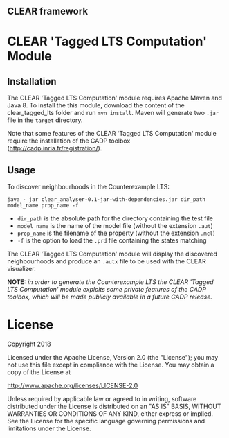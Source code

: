 ## CLEAR framework

CLEAR 'Tagged LTS Computation' Module
=====================================


Installation
------------

The CLEAR 'Tagged LTS Computation' module requires Apache Maven and Java 8.
To install the this module, download the content of the clear_tagged_lts 
folder and run `mvn install`. 
Maven will generate two `.jar` file in the `target` directory.

Note that some features of the CLEAR 'Tagged LTS Computation' module require the installation of
the CADP toolbox (http://cadp.inria.fr/registration/).


Usage
-----

To discover neighbourhoods in the Counterexample LTS:

`java - jar clear_analyser-0.1-jar-with-dependencies.jar dir_path model_name prop_name -f`

- `dir_path` is the absolute path for the directory containing the test file
- `model_name` is the name of the model file (without the extension `.aut`)
- `prop_name` is the filename of the property (without the extension `.mcl`)
- `-f` is the option to load the `.prd` file containing the states matching

The CLEAR 'Tagged LTS Computation' module will display the discovered neighbourhoods and produce an 
`.autx` file to be used with the CLEAR visualizer.


**NOTE:** *in order to generate the Counterexample LTS the CLEAR 'Tagged LTS Computation' module 
exploits some private features of the CADP toolbox, which will be made publicly available in a future CADP release.*

License
=======

Copyright 2018

Licensed under the Apache License, Version 2.0 (the "License"); you may not use this file except in compliance with the License. You may obtain a copy of the License at

http://www.apache.org/licenses/LICENSE-2.0

Unless required by applicable law or agreed to in writing, software distributed under the License is distributed on an "AS IS" BASIS, WITHOUT WARRANTIES OR CONDITIONS OF ANY KIND, either express or implied. See the License for the specific language governing permissions and limitations under the License.


